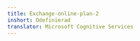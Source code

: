 ```yaml
---
title: Exchange-online-plan-2
inshort: Odefinierad
translator: Microsoft Cognitive Services
---
```




